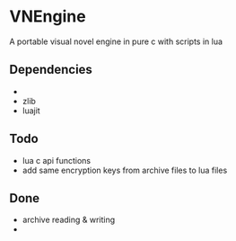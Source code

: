 # VNEngine
A portable visual novel engine in pure c with scripts in lua

## Dependencies
- 
- zlib
- luajit

## Todo
- lua c api functions
- add same encryption keys from archive files to lua files

## Done
- archive reading & writing
- 